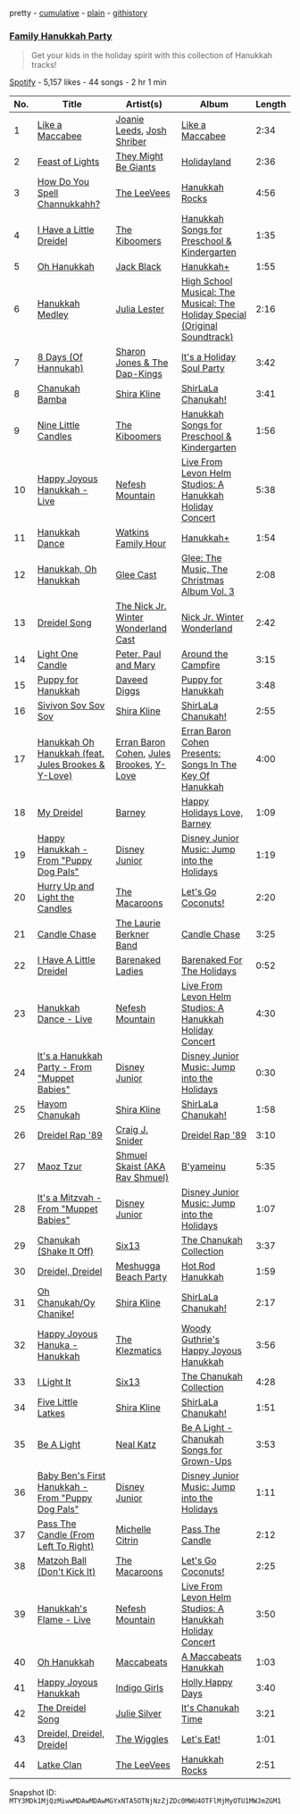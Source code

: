 pretty - [cumulative](/playlists/cumulative/37i9dQZF1DXbEF1ZlM800j.md) - [plain](/playlists/plain/37i9dQZF1DXbEF1ZlM800j) - [githistory](https://github.githistory.xyz/mackorone/spotify-playlist-archive/blob/main/playlists/plain/37i9dQZF1DXbEF1ZlM800j)

### [Family Hanukkah Party](https://open.spotify.com/playlist/37i9dQZF1DXbEF1ZlM800j)

> Get your kids in the holiday spirit with this collection of Hanukkah tracks!

[Spotify](https://open.spotify.com/user/spotify) - 5,157 likes - 44 songs - 2 hr 1 min

| No. | Title | Artist(s) | Album | Length |
|---|---|---|---|---|
| 1 | [Like a Maccabee](https://open.spotify.com/track/40hnTLTBV601qZsh0K0UOt) | [Joanie Leeds](https://open.spotify.com/artist/4KOQZQuOdq1Zllyn7Nr4hK), [Josh Shriber](https://open.spotify.com/artist/6o7Jq8bpYbuQfg2A0bGESo) | [Like a Maccabee](https://open.spotify.com/album/08RVPNHJa9gWVYRqr4Mx6F) | 2:34 |
| 2 | [Feast of Lights](https://open.spotify.com/track/3EsiksrSSBmEuanX0WzD8X) | [They Might Be Giants](https://open.spotify.com/artist/6zB02lwP6L6ZH32nggQiJT) | [Holidayland](https://open.spotify.com/album/4bvXrtNvwSeuthHvMqR16Z) | 2:36 |
| 3 | [How Do You Spell Channukkahh?](https://open.spotify.com/track/6ElNtgsQPMwCtbcgf1PYlN) | [The LeeVees](https://open.spotify.com/artist/3YjhwlHwXH3lSZHHDwU4V8) | [Hanukkah Rocks](https://open.spotify.com/album/3wuvsJu2Z1eI61f8ynv7Wl) | 4:56 |
| 4 | [I Have a Little Dreidel](https://open.spotify.com/track/2zsgCCPkehcmC7QZYPScZT) | [The Kiboomers](https://open.spotify.com/artist/1qKLikeNYpQFSsDAjg7HpI) | [Hanukkah Songs for Preschool & Kindergarten](https://open.spotify.com/album/1eIq16SWteejKSvRtKFWIt) | 1:35 |
| 5 | [Oh Hanukkah](https://open.spotify.com/track/5ec60jot43VDKVDSyXGwaT) | [Jack Black](https://open.spotify.com/artist/0qpMYTgbXRi1ZcX6vend3T) | [Hanukkah+](https://open.spotify.com/album/75tzhQxgxrZkqfIb4fE5rT) | 1:55 |
| 6 | [Hanukkah Medley](https://open.spotify.com/track/6dwS0GqDNVYJxzLXdR8Oz1) | [Julia Lester](https://open.spotify.com/artist/5aTwY2xyrJy4cS1jlFg1oG) | [High School Musical: The Musical: The Holiday Special \(Original Soundtrack\)](https://open.spotify.com/album/389VFKfgX6qu3L25ctkEFj) | 2:16 |
| 7 | [8 Days \(Of Hannukah\)](https://open.spotify.com/track/6YbeDWhX04Bt8c2sztiuzS) | [Sharon Jones & The Dap\-Kings](https://open.spotify.com/artist/6LufpoVlIYKQCu9Gjpk8B7) | [It's a Holiday Soul Party](https://open.spotify.com/album/73nbM7q1KmaYMYbzD5KsHc) | 3:42 |
| 8 | [Chanukah Bamba](https://open.spotify.com/track/2DiYjmbSUatA6ZeteFQxLY) | [Shira Kline](https://open.spotify.com/artist/6ep4Az6YtBXK0Qf6uknKQO) | [ShirLaLa Chanukah!](https://open.spotify.com/album/2h1Yy4sUMmKFsvs7H2WezR) | 3:41 |
| 9 | [Nine Little Candles](https://open.spotify.com/track/3yG9MIe4s0oDE4LHxiXROD) | [The Kiboomers](https://open.spotify.com/artist/1qKLikeNYpQFSsDAjg7HpI) | [Hanukkah Songs for Preschool & Kindergarten](https://open.spotify.com/album/1eIq16SWteejKSvRtKFWIt) | 1:56 |
| 10 | [Happy Joyous Hanukkah \- Live](https://open.spotify.com/track/54kQ0tpp9clSdIoC45NsFI) | [Nefesh Mountain](https://open.spotify.com/artist/4JpW8a54yD77lNQAyis8EL) | [Live From Levon Helm Studios: A Hanukkah Holiday Concert](https://open.spotify.com/album/1J2KDHB5lLW91g6WJu8AG6) | 5:38 |
| 11 | [Hanukkah Dance](https://open.spotify.com/track/0jgXTyAUSOLZh8JQb3wMGG) | [Watkins Family Hour](https://open.spotify.com/artist/6zoDxs0nnHuD3dKmi7xIIj) | [Hanukkah+](https://open.spotify.com/album/75tzhQxgxrZkqfIb4fE5rT) | 1:54 |
| 12 | [Hanukkah, Oh Hanukkah](https://open.spotify.com/track/58r8dYXFBGvbw0rZ06gcnT) | [Glee Cast](https://open.spotify.com/artist/0SCbttzoZTnLFebDYmAWCm) | [Glee: The Music, The Christmas Album Vol\. 3](https://open.spotify.com/album/5msQHy2ZV5LjOdeqbYZl9y) | 2:08 |
| 13 | [Dreidel Song](https://open.spotify.com/track/6R7S3lrAo70FuSqK9ni4Ii) | [The Nick Jr\. Winter Wonderland Cast](https://open.spotify.com/artist/4geFvfo1eZSDbXvIuzBEbJ) | [Nick Jr\. Winter Wonderland](https://open.spotify.com/album/4Dbn6rxHitwy9g0xLPom48) | 2:42 |
| 14 | [Light One Candle](https://open.spotify.com/track/2fR5HXuUJzO6IQirsCCDCJ) | [Peter, Paul and Mary](https://open.spotify.com/artist/6yrBBtqX2gKCHCrZOYBDrB) | [Around the Campfire](https://open.spotify.com/album/2iGp6aL5TSPT0GQDsxJB7l) | 3:15 |
| 15 | [Puppy for Hanukkah](https://open.spotify.com/track/4BPIETJjROnN2NrOSnAmgR) | [Daveed Diggs](https://open.spotify.com/artist/3twuAojvYNrlWZpMkxLm3P) | [Puppy for Hanukkah](https://open.spotify.com/album/0Oq1q8ai0vY3uwVOpfYnGl) | 3:48 |
| 16 | [Sivivon Sov Sov Sov](https://open.spotify.com/track/6IyE4cRkwufqk40rgDKbGr) | [Shira Kline](https://open.spotify.com/artist/6ep4Az6YtBXK0Qf6uknKQO) | [ShirLaLa Chanukah!](https://open.spotify.com/album/2h1Yy4sUMmKFsvs7H2WezR) | 2:55 |
| 17 | [Hanukkah Oh Hanukkah \(feat\. Jules Brookes & Y\-Love\)](https://open.spotify.com/track/4SL6vWiWrLj1jN89RajV9K) | [Erran Baron Cohen](https://open.spotify.com/artist/1CrSNBDckO546hf8QKPd1g), [Jules Brookes](https://open.spotify.com/artist/3gz8x3xWuGQEIqCOxBBgqF), [Y\-Love](https://open.spotify.com/artist/36IXY5wweg2GuvQpv25D2X) | [Erran Baron Cohen Presents: Songs In The Key Of Hanukkah](https://open.spotify.com/album/63HS1rHzEtJhvvxdSTwRgK) | 4:00 |
| 18 | [My Dreidel](https://open.spotify.com/track/2V2N5i0GKSVqddS4kRPHxb) | [Barney](https://open.spotify.com/artist/4rB5wLJLaXdMrXaYsOYLmK) | [Happy Holidays Love, Barney](https://open.spotify.com/album/7vDEOl7V1HOt6k6Z5knqrT) | 1:09 |
| 19 | [Happy Hanukkah \- From "Puppy Dog Pals"](https://open.spotify.com/track/5Wn0uwPi7u8SQbLojcQHUn) | [Disney Junior](https://open.spotify.com/artist/2mo58TszPz2XVmsp1IZt0H) | [Disney Junior Music: Jump into the Holidays](https://open.spotify.com/album/4ukvskShYg1dv5SQqfPZMa) | 1:19 |
| 20 | [Hurry Up and Light the Candles](https://open.spotify.com/track/0sLO02K0MbAaRJPsQMBbgD) | [The Macaroons](https://open.spotify.com/artist/1AZTxBWb4pVLX7ODoWv3qd) | [Let's Go Coconuts!](https://open.spotify.com/album/2bEILkxVU6voGQcapZg7qs) | 2:20 |
| 21 | [Candle Chase](https://open.spotify.com/track/6iCZMzKH08XiEhg2nRRwYy) | [The Laurie Berkner Band](https://open.spotify.com/artist/6T2pk5T8c4Wi61x1v84sUa) | [Candle Chase](https://open.spotify.com/album/3cfJkWRP8KOOJ4BhnrRDuq) | 3:25 |
| 22 | [I Have A Little Dreidel](https://open.spotify.com/track/2qMJfhFe3f8Ca8TLIi69W0) | [Barenaked Ladies](https://open.spotify.com/artist/0dEvJpkqhrcn64d3oI8v79) | [Barenaked For The Holidays](https://open.spotify.com/album/6IRBJEl3iDCSTwATVsQfzX) | 0:52 |
| 23 | [Hanukkah Dance \- Live](https://open.spotify.com/track/2Fgf3Y0wQv8Wm43nSb3h3B) | [Nefesh Mountain](https://open.spotify.com/artist/4JpW8a54yD77lNQAyis8EL) | [Live From Levon Helm Studios: A Hanukkah Holiday Concert](https://open.spotify.com/album/1J2KDHB5lLW91g6WJu8AG6) | 4:30 |
| 24 | [It's a Hanukkah Party \- From "Muppet Babies"](https://open.spotify.com/track/5HNNHA7JB9vBLnNYDRU1ld) | [Disney Junior](https://open.spotify.com/artist/2mo58TszPz2XVmsp1IZt0H) | [Disney Junior Music: Jump into the Holidays](https://open.spotify.com/album/4ukvskShYg1dv5SQqfPZMa) | 0:30 |
| 25 | [Hayom Chanukah](https://open.spotify.com/track/0JfJE0G9eHbJKWworqdEG0) | [Shira Kline](https://open.spotify.com/artist/6ep4Az6YtBXK0Qf6uknKQO) | [ShirLaLa Chanukah!](https://open.spotify.com/album/2h1Yy4sUMmKFsvs7H2WezR) | 1:58 |
| 26 | [Dreidel Rap '89](https://open.spotify.com/track/0OEd7SZWytvAtZdgphQ3rw) | [Craig J\. Snider](https://open.spotify.com/artist/2VcvtaOEiRpX5uZNbsWn5m) | [Dreidel Rap '89](https://open.spotify.com/album/5OO4dVQEixc9bcF9QcFgsL) | 3:10 |
| 27 | [Maoz Tzur](https://open.spotify.com/track/5z92alMMy0QLv0MtA4vKNe) | [Shmuel Skaist \(AKA Rav Shmuel\)](https://open.spotify.com/artist/5yU8eMsykiWKCvBgDwtS8J) | [B'yameinu](https://open.spotify.com/album/6ltGx7javGyWkx6qZSiv2D) | 5:35 |
| 28 | [It's a Mitzvah \- From "Muppet Babies"](https://open.spotify.com/track/1lW3kZmNyCaFMEqp5pPUQS) | [Disney Junior](https://open.spotify.com/artist/2mo58TszPz2XVmsp1IZt0H) | [Disney Junior Music: Jump into the Holidays](https://open.spotify.com/album/4ukvskShYg1dv5SQqfPZMa) | 1:07 |
| 29 | [Chanukah \(Shake It Off\)](https://open.spotify.com/track/2EAnmXHgiHc1oBL8cTBXjh) | [Six13](https://open.spotify.com/artist/2H6beCAq0056SYdlQmlfEr) | [The Chanukah Collection](https://open.spotify.com/album/5ypVgMVNWL2OJ1QezHhLE3) | 3:37 |
| 30 | [Dreidel, Dreidel](https://open.spotify.com/track/1kOy3DJjksXzbQ3rI4svmJ) | [Meshugga Beach Party](https://open.spotify.com/artist/1G4dtDDEwKibPIsNjw6ob8) | [Hot Rod Hanukkah](https://open.spotify.com/album/6h1cNug2tERm4NfV0YNq9D) | 1:59 |
| 31 | [Oh Chanukah/Oy Chanike!](https://open.spotify.com/track/694YBZq7tN49PHOPZ6Yf4w) | [Shira Kline](https://open.spotify.com/artist/6ep4Az6YtBXK0Qf6uknKQO) | [ShirLaLa Chanukah!](https://open.spotify.com/album/2h1Yy4sUMmKFsvs7H2WezR) | 2:17 |
| 32 | [Happy Joyous Hanuka \- Hanukkah](https://open.spotify.com/track/21zRMuUs1V0ZEUXBuZaWTt) | [The Klezmatics](https://open.spotify.com/artist/0tgCD1jE7zLillCOoG4h8d) | [Woody Guthrie's Happy Joyous Hanukkah](https://open.spotify.com/album/2khSJKRXG8aWAFuV6fmTKj) | 3:56 |
| 33 | [I Light It](https://open.spotify.com/track/6ZxgqmFKDb43vRHbyitBkT) | [Six13](https://open.spotify.com/artist/2H6beCAq0056SYdlQmlfEr) | [The Chanukah Collection](https://open.spotify.com/album/5ypVgMVNWL2OJ1QezHhLE3) | 4:28 |
| 34 | [Five Little Latkes](https://open.spotify.com/track/2SDVRSq3vCDYa0cJnaADpB) | [Shira Kline](https://open.spotify.com/artist/6ep4Az6YtBXK0Qf6uknKQO) | [ShirLaLa Chanukah!](https://open.spotify.com/album/2h1Yy4sUMmKFsvs7H2WezR) | 1:51 |
| 35 | [Be A Light](https://open.spotify.com/track/7qPnJtDEqKTuaHLVIcR64m) | [Neal Katz](https://open.spotify.com/artist/1sowcvxOwvpU6xyeBMMyVM) | [Be A Light \- Chanukah Songs for Grown\-Ups](https://open.spotify.com/album/4vmG9zWx1AmFIa1RlTvG5J) | 3:53 |
| 36 | [Baby Ben's First Hanukkah \- From "Puppy Dog Pals"](https://open.spotify.com/track/2nOGA598YTCMPR2FCxG7PZ) | [Disney Junior](https://open.spotify.com/artist/2mo58TszPz2XVmsp1IZt0H) | [Disney Junior Music: Jump into the Holidays](https://open.spotify.com/album/4ukvskShYg1dv5SQqfPZMa) | 1:11 |
| 37 | [Pass The Candle \(From Left To Right\)](https://open.spotify.com/track/5Xywj8tRtm5hkXnkoGjluC) | [Michelle Citrin](https://open.spotify.com/artist/2jINb9SCrCBDzo6zRFdXVh) | [Pass The Candle](https://open.spotify.com/album/4wbRrzaXiqRVs4Spjljkad) | 2:12 |
| 38 | [Matzoh Ball \(Don't Kick It\)](https://open.spotify.com/track/2tSaa9gdESyloY0ERcKesA) | [The Macaroons](https://open.spotify.com/artist/1AZTxBWb4pVLX7ODoWv3qd) | [Let's Go Coconuts!](https://open.spotify.com/album/2bEILkxVU6voGQcapZg7qs) | 2:25 |
| 39 | [Hanukkah's Flame \- Live](https://open.spotify.com/track/5m32Rw3QjSjk118qJGJDh6) | [Nefesh Mountain](https://open.spotify.com/artist/4JpW8a54yD77lNQAyis8EL) | [Live From Levon Helm Studios: A Hanukkah Holiday Concert](https://open.spotify.com/album/1J2KDHB5lLW91g6WJu8AG6) | 3:50 |
| 40 | [Oh Hanukkah](https://open.spotify.com/track/1vK4S0PCGyPGpykjy1te2d) | [Maccabeats](https://open.spotify.com/artist/2plllpJj0sU7FsdZrn8EHq) | [A Maccabeats Hanukkah](https://open.spotify.com/album/4uhCOOmk62FJOMqMCzL1No) | 1:03 |
| 41 | [Happy Joyous Hanukkah](https://open.spotify.com/track/6MEsn0DpqBBV6dhDRASOd3) | [Indigo Girls](https://open.spotify.com/artist/4wM29TDTr3HI0qFY3KoSFG) | [Holly Happy Days](https://open.spotify.com/album/45acBSRzU6wh64ZHDOJaWF) | 3:40 |
| 42 | [The Dreidel Song](https://open.spotify.com/track/17SPi8SvX8igfYrnBA4lxE) | [Julie Silver](https://open.spotify.com/artist/4SVVGGqXul9hu7HAloNftO) | [It's Chanukah Time](https://open.spotify.com/album/5yiDN4CNdqgXgL3WesHROJ) | 3:21 |
| 43 | [Dreidel, Dreidel, Dreidel](https://open.spotify.com/track/2nJ7khC20N59Oo5gTALYHv) | [The Wiggles](https://open.spotify.com/artist/2JY5qzEozvTdogkDTkkOMf) | [Let's Eat!](https://open.spotify.com/album/4g7Q9tZW8LxneGkMTSQAWO) | 1:01 |
| 44 | [Latke Clan](https://open.spotify.com/track/6Yvqjn1jhBlzPmKcpZqD4o) | [The LeeVees](https://open.spotify.com/artist/3YjhwlHwXH3lSZHHDwU4V8) | [Hanukkah Rocks](https://open.spotify.com/album/3wuvsJu2Z1eI61f8ynv7Wl) | 2:51 |

Snapshot ID: `MTY3MDk1MjQzMiwwMDAwMDAwMGYxNTA5OTNjNzZjZDc0MWU4OTFlMjMyOTU1MWJmZGM1`
